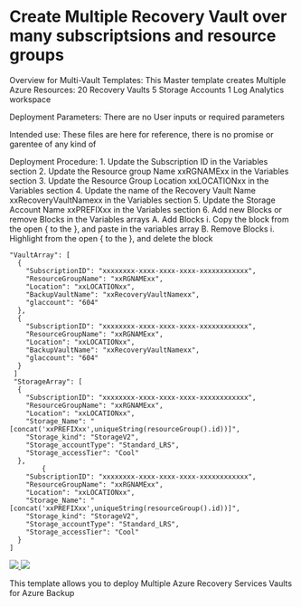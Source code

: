 # Create Multiple Recovery Vault over many subscriptsions and resource groups

Overview for Multi-Vault Templates:
This Master template creates Multiple Azure  Resources:
	20 Recovery Vaults 
  5 Storage Accounts 
  1 Log Analytics workspace
  
Deployment Parameters: 
	There are no User inputs or required parameters
  
Intended use:
  These files are here for reference, there is no promise or garentee of any kind of 
  
 
Deployment Procedure: 
	1.  Update the Subscription ID in the Variables section
  2.  Update the Resource group Name xxRGNAMExx in the Variables section
  3.  Update the Resource Group Location xxLOCATIONxx in the Variables section
  4.  Update the name of the Recovery Vault Name xxRecoveryVaultNamexx in the Variables section 
  5.  Update the Storage Account Name xxPREFIXxx in the Variables section
  6.  Add new Blocks or remove Blocks in the Variables arrays 
    A.  Add Blocks
      i.  Copy the block from the open { to the }, and paste in the variables array 
    B.  Remove Blocks
      i.  Highlight from the open { to the }, and delete the block 
  
    "VaultArray": [
      {
        "SubscriptionID": "xxxxxxxx-xxxx-xxxx-xxxx-xxxxxxxxxxxx",
        "ResourceGroupName": "xxRGNAMExx",
        "Location": "xxLOCATIONxx",
        "BackupVaultName": "xxRecoveryVaultNamexx",
        "glaccount": "604"
      },
      {
        "SubscriptionID": "xxxxxxxx-xxxx-xxxx-xxxx-xxxxxxxxxxxx",
        "ResourceGroupName": "xxRGNAMExx",
        "Location": "xxLOCATIONxx",
        "BackupVaultName": "xxRecoveryVaultNamexx",
        "glaccount": "604"
      }
     ]
     "StorageArray": [
      {
        "SubscriptionID": "xxxxxxxx-xxxx-xxxx-xxxx-xxxxxxxxxxxx",
        "ResourceGroupName": "xxRGNAMExx",
        "Location": "xxLOCATIONxx",
        "Storage_Name": "[concat('xxPREFIXxx',uniqueString(resourceGroup().id))]",
        "Storage_kind": "StorageV2",
        "Storage_accountType": "Standard_LRS",
        "Storage_accessTier": "Cool"
      },
            {
        "SubscriptionID": "xxxxxxxx-xxxx-xxxx-xxxx-xxxxxxxxxxxx",
        "ResourceGroupName": "xxRGNAMExx",
        "Location": "xxLOCATIONxx",
        "Storage_Name": "[concat('xxPREFIXxx',uniqueString(resourceGroup().id))]",
        "Storage_kind": "StorageV2",
        "Storage_accountType": "Standard_LRS",
        "Storage_accessTier": "Cool"
      }
    ]


<a href="https://portal.azure.com/#create/Microsoft.Template/uri/https%3A%2F%2Fraw.githubusercontent.com%2FDeanCefola%2FAzureBackup%2Fmaster%2FMulti_backup_vault.json" target="_blank">
    <img src="http://azuredeploy.net/deploybutton.png"/>
</a>
<a href="http://armviz.io/#/?load=https%3A%2F%2Fhttps://raw.githubusercontent.com%2FDeanCefola%2FAzureBackup%2Fmaster%2FMulti_backup_vault.json" target="_blank">
    <img src="http://armviz.io/visualizebutton.png"/>
</a>


This template allows you to deploy Multiple Azure Recovery Services Vaults for Azure Backup
